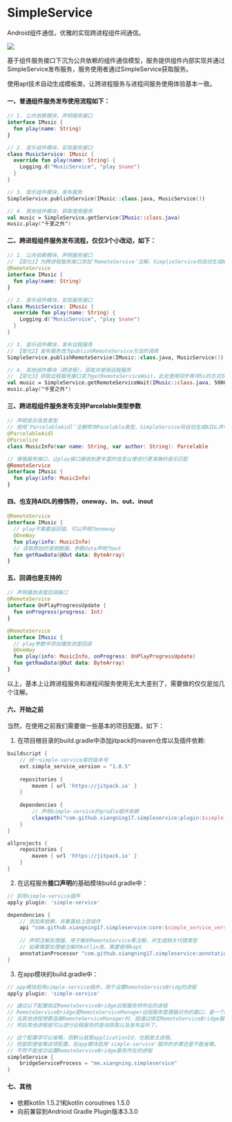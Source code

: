 # SimpleService
Android组件通信，优雅的实现跨进程组件间通信。

[![](https://jitpack.io/v/xiangning17/simpleservice.svg)](https://jitpack.io/#xiangning17/simpleservice)

基于组件服务接口下沉为公共依赖的组件通信模型，服务提供组件内部实现并通过SimpleService发布服务，服务使用者通过SimpleService获取服务。

使用apt技术自动生成模板类，让跨进程服务与进程间服务使用体验基本一致。



#### 一、普通组件服务发布使用流程如下：

```kotlin
// 1. 公共依赖模块，声明服务接口
interface IMusic {
  fun play(name: String)
}

// 2. 音乐组件模块，实现服务接口
class MusicService: IMusic {
  override fun play(name: String) {
    Logging.d("MusicService", "play $name")
  }
}

// 3. 音乐组件模块，发布服务
SimpleService.publishService(IMusic::class.java, MusicService())

// 4. 其他组件模块，获取使用服务
val music = SimpleService.getService(IMusic::class.java)
music.play("千里之外")
```



#### 二、跨进程组件服务发布流程，仅仅3个小改动，如下：

```kotlin
// 1. 公共依赖模块，声明服务接口
// 【变化1】为跨进程服务接口添加‘RemoteServive’注解，SimplieService将自动生成AIDL类型
@RemoteService
interface IMusic {
  fun play(name: String)
}

// 2. 音乐组件模块，实现服务接口
class MusicService: IMusic {
  override fun play(name: String) {
    Logging.d("MusicService", "play $name")
  }
}

// 3. 音乐组件模块，发布远程服务
// 【变化2】发布服务改为publishRemoteService方法的调用
SimpleService.publishRemoteService(IMusic::class.java, MusicService())

// 4. 其他组件模块（跨进程），获取并使用远程服务
// 【变化3】获取远程服务接口变为getRemoteServiceWait，此处使用同步等待5s的方式获取，还提供回调以及协程的异步方式获取
val music = SimpleService.getRemoteServiceWait(IMusic::class.java, 5000)
music.play("千里之外")
```



#### 三、跨进程组件服务发布支持Parcelable类型参数

```kotlin
// 声明音乐信息类型
// 使用‘ParcelableAidl’注解修饰Pacelable类型，SimpleService将自动生成AIDL声明
@ParcelableAidl
@Parcelize
class MusicInfo(var name: String, var author: String): Parcelable

// 增强服务接口，让play接口接收到更丰富的信息以便进行更准确的音乐匹配
@RemoteService
interface IMusic {
  fun play(info: MusicInfo)
}
```



#### 四、也支持AIDL的修饰符，oneway、in、out、inout

```kotlin
@RemoteService
interface IMusic {
  // play不需要返回值，可以声明为oneway
  @OneWay
  fun play(info: MusicInfo)
  // 读取原始的音频数据，参数data声明为out
  fun getRawData(@Out data: ByteArray)
}
```



#### 五、回调也是支持的

```kotlin
// 声明播放进度回调接口
@RemoteService
interface OnPlayProgressUpdate {
  fun onProgress(progress: Int)
}

@RemoteService
interface IMusic {
  // play参数中添加播放进度回调
  @OneWay
  fun play(info: MusicInfo, onProgress: OnPlayProgressUpdate)
  fun getRawData(@Out data: ByteArray)
}
```



以上，基本上让跨进程服务和进程间服务使用无太大差别了，需要做的仅仅是加几个注解。



#### 六、开始之前

当然，在使用之前我们需要做一些基本的项目配置，如下：

1. 在项目根目录的build.gradle中添加jitpack的maven仓库以及插件依赖:
```groovy
buildscript {
    // 统一simple-service库的版本号
    ext.simple_service_version = "1.0.5"
  
    repositories {
        maven { url 'https://jitpack.io' }
    }
  
    dependencies {
      	// 声明simple-service的gradle插件依赖
        classpath("com.github.xiangning17.simpleservice:plugin:$simple_service_version")
    }
}

allprojects {
    repositories {
        maven { url 'https://jitpack.io' }
    }
}
```

2. 在远程服务**接口声明**的基础模块build.gradle中：
```groovy
// 启用simple-service插件
apply plugin: 'simple-service'

dependencies {
    // 添加库依赖，并暴露给上层组件
    api "com.github.xiangning17.simpleservice:core:$simple_service_version"
  
    // 声明注解处理器，用于解析RemoteService等注解，并生成相关代理类型
    // 如果需要处理被注解的kotlin类，需要使用kapt
    annotationProcessor "com.github.xiangning17.simpleservice:annotation-processor:$simple_service_version"
}
```

3. 在app模块的build.gradle中：

```groovy
// app模块启用simple-service插件，用于设置RemoteServiceBridg的进程
apply plugin: 'simple-service'

// 通过以下配置指定RemoteServiceBridge远程服务桥所在的进程
// RemoteServiceBridge是RemoteServiceManager远程服务管理器对外的窗口，是一个Android Service。
// 当其他进程想要连接RemoteServiceManager时，就通过绑定RemoteServiceBridge服务得到服务进程的单例RemoteServiceManager对象，
// 然后其他进程就可以进行远程服务的查询获取以及发布监听了。

// 这个配置项可以省略，则默认就是applicationId，也就是主进程。
// 但是即便省略该项配置，在app模块启用'simple-service'插件的步骤还是不能省略，
// 不然不能成功设置RemoteServiceBridge服务所在的进程
simpleService {
    bridgeServiceProcess = "me.xiangning.simpleservice"
}
```

#### 七、其他

* 依赖kotlin 1.5.21和kotlin coroutines 1.5.0
* 向前兼容到Andrioid Gradle Plugin版本3.3.0
